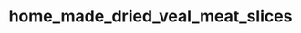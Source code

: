 ---
pub: "yes"
title: home_made_dried_veal_meat_slices
title_small: М'ясні слайси з телятини сиров'ялені «Домашні»
lang: "ua"
meta_description: "М'ясні слайси з телятини сиров'ялені є готовою до вживання поживною м'ясною стравою."
categorie: dried_meat_slices

title_text: "М'ясні слайси з телятини сиров'ялені є готовою до вживання поживною м'ясною стравою."

layout: products_in
popular: "no"

description: "<p>М&#39;ясні слайси з телятини сиров&#39;ялені є готовою до вживання поживною м&#39;ясною стравою, яка виготовляється шляхом засушування на сертифікованому обладнанні, з застосуванням сучасних технологій до стану, при якому його подальше псування неможливе. Оскільки більша частина вологи випаровується, продукт стає стабільним і може зберігатися без охолодження.</p>
<p>Сиров&#39;ялене м&#39;ясо, як постачальник білка — незамінний продукт в меню здорової людини і спортсменів, які піддаються фізичним навантаженням.</p>
<p>Наш продукт займає особливе місце в лінійці протеїнових продуктів, користь якого полягає в «натуральності». У ньому сконцентровані поживні речовини в природному вигляді. Тут Ви не знайдете хімічних смакових добавок. Нашими співробітниками спеціально для Вас розроблені унікальні композиції натуральних спецій, які надають продукту вишуканий смак і аромат.</p>
<p>Продукт має червоно-коричневий колір, яскравий, приємний часниковий аромат і багатий смак, а також відзначається досить щільною консистенцією.</p>"
permalink: "/products/dried_meat_slices/home_made_dried_veal_meat_slices"
specifications: [
    {
        head_text: "Склад:",
        body_text: "Телятина 100%, сіль кухонна харчова, натуральні спеції (часник сушений мелений, перець чорний мелений, перець червоний (паприка) мелений, коріандр мелений)",
    },
    {
        head_text: "Упаковка:",
        body_text: "Поліетиленовий пакет, крафт - пакет",
    },
    {
        head_text: "Тип обробки:",
        body_text: "Сиров'ялені",
    },
    {
        head_text: "Вид:",
        body_text: "Слайси ",
    },
    {
        head_text: "Вага:",
        body_text: "25г; 50г; 100г; 500г",
    },
    {
        head_text: "Харчова цінність в 100г продукту:",
        body_text: "Білки: 46,3г; Жири: 10г;",
    },
    {
        head_text: "Енергетична цінність в 100г продукту:",
        body_text: "275,2ккал (1151,44 кДж)",
    },
    {
        head_text: "Країна-виробник:",
        body_text: "Україна",
    },
    {
        head_text: "Термін зберігання:",
        body_text: "30 діб",
    },
    {
        head_text: "Умови зберігання:",
        body_text: "Температура 5-20ᵒС, відносна вологість повітря не більше 75%",
    },
    {
        head_text: "Нормативна документація:",
        body_text: "ТУ У 10.1-2427610970-002:2019",
    },
    {
        head_text: "Ціна:",
        body_text: "За домовленістю",
    },
]
---